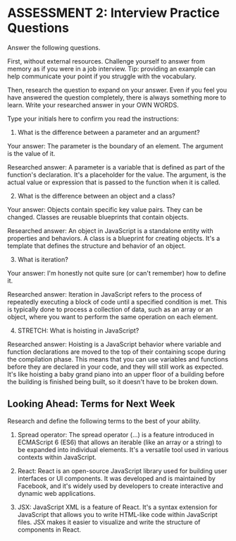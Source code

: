 # ASSESSMENT 2: Interview Practice Questions

Answer the following questions.

First, without external resources. Challenge yourself to answer from memory as if you were in a job interview. Tip: providing an example can help communicate your point if you struggle with the vocabulary.

Then, research the question to expand on your answer. Even if you feel you have answered the question completely, there is always something more to learn. Write your researched answer in your OWN WORDS.

Type your initials here to confirm you read the instructions:

1. What is the difference between a parameter and an argument?

Your answer: The parameter is the boundary of an element. The argument is the value of it. 

Researched answer: A parameter is a variable that is defined as part of the function's declaration. It's a placeholder for the value. The argument, is the actual value or expression that is passed to the function when it is called.

2. What is the difference between an object and a class?

Your answer: Objects contain specific key value pairs. They can be changed. Classes are reusable blueprints that contain objects.

Researched answer: An object in JavaScript is a standalone entity with properties and behaviors. A class is a blueprint for creating objects. It's a template that defines the structure and behavior of an object.

3. What is iteration?

Your answer: I'm honestly not quite sure (or can't remember) how to define it.

Researched answer: Iteration in JavaScript refers to the process of repeatedly executing a block of code until a specified condition is met. This is typically done to process a collection of data, such as an array or an object, where you want to perform the same operation on each element.

4. STRETCH: What is hoisting in JavaScript?

Researched answer: Hoisting is a JavaScript behavior where variable and function declarations are moved to the top of their containing scope during the compilation phase. This means that you can use variables and functions before they are declared in your code, and they will still work as expected. It's like hoisting a baby grand piano into an upper floor of a building before the building is finished being built, so it doesn't have to be broken down.

## Looking Ahead: Terms for Next Week

Research and define the following terms to the best of your ability.

1. Spread operator: The spread operator (...) is a feature introduced in ECMAScript 6 (ES6) that allows an iterable (like an array or a string) to be expanded into individual elements. It's a versatile tool used in various contexts within JavaScript.

2. React: React is an open-source JavaScript library used for building user interfaces or UI components. It was developed and is maintained by Facebook, and it's widely used by developers to create interactive and dynamic web applications.

3. JSX: JavaScript XML is a feature of React. It's a syntax extension for JavaScript that allows you to write HTML-like code within JavaScript files. JSX makes it easier to visualize and write the structure of components in React.
